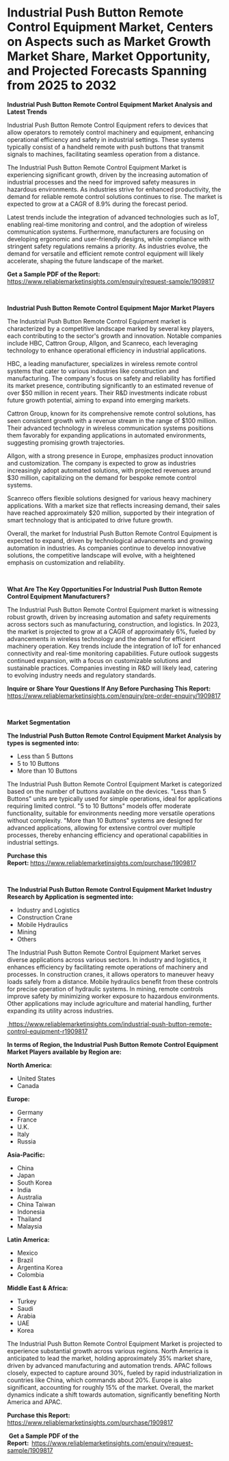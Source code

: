 <p><h1>Industrial Push Button Remote Control Equipment Market, Centers on Aspects such as Market Growth Market Share, Market Opportunity, and Projected Forecasts Spanning from 2025 to 2032</h1></p><p><strong>Industrial Push Button Remote Control Equipment Market Analysis and Latest Trends</strong></p>
<p><p>Industrial Push Button Remote Control Equipment refers to devices that allow operators to remotely control machinery and equipment, enhancing operational efficiency and safety in industrial settings. These systems typically consist of a handheld remote with push buttons that transmit signals to machines, facilitating seamless operation from a distance.</p><p>The Industrial Push Button Remote Control Equipment Market is experiencing significant growth, driven by the increasing automation of industrial processes and the need for improved safety measures in hazardous environments. As industries strive for enhanced productivity, the demand for reliable remote control solutions continues to rise. The market is expected to grow at a CAGR of 8.9% during the forecast period. </p><p>Latest trends include the integration of advanced technologies such as IoT, enabling real-time monitoring and control, and the adoption of wireless communication systems. Furthermore, manufacturers are focusing on developing ergonomic and user-friendly designs, while compliance with stringent safety regulations remains a priority. As industries evolve, the demand for versatile and efficient remote control equipment will likely accelerate, shaping the future landscape of the market.</p></p>
<p><strong>Get a Sample PDF of the Report:&nbsp;</strong> <a href="https://www.reliablemarketinsights.com/enquiry/request-sample/1909817?utm_campaign=2197&utm_medium=2&utm_source=Github&utm_content=ia&utm_term=12042025&utm_id=industrial-push-button-remote-control-equipment">https://www.reliablemarketinsights.com/enquiry/request-sample/1909817</a></p>
<p>&nbsp;</p>
<p><strong>Industrial Push Button Remote Control Equipment Major Market Players</strong></p>
<p><p>The Industrial Push Button Remote Control Equipment market is characterized by a competitive landscape marked by several key players, each contributing to the sector's growth and innovation. Notable companies include HBC, Cattron Group, Allgon, and Scanreco, each leveraging technology to enhance operational efficiency in industrial applications.</p><p>HBC, a leading manufacturer, specializes in wireless remote control systems that cater to various industries like construction and manufacturing. The company's focus on safety and reliability has fortified its market presence, contributing significantly to an estimated revenue of over $50 million in recent years. Their R&D investments indicate robust future growth potential, aiming to expand into emerging markets.</p><p>Cattron Group, known for its comprehensive remote control solutions, has seen consistent growth with a revenue stream in the range of $100 million. Their advanced technology in wireless communication systems positions them favorably for expanding applications in automated environments, suggesting promising growth trajectories.</p><p>Allgon, with a strong presence in Europe, emphasizes product innovation and customization. The company is expected to grow as industries increasingly adopt automated solutions, with projected revenues around $30 million, capitalizing on the demand for bespoke remote control systems.</p><p>Scanreco offers flexible solutions designed for various heavy machinery applications. With a market size that reflects increasing demand, their sales have reached approximately $20 million, supported by their integration of smart technology that is anticipated to drive future growth.</p><p>Overall, the market for Industrial Push Button Remote Control Equipment is expected to expand, driven by technological advancements and growing automation in industries. As companies continue to develop innovative solutions, the competitive landscape will evolve, with a heightened emphasis on customization and reliability.</p></p>
<p>&nbsp;</p>
<p><strong>What Are The Key Opportunities For Industrial Push Button Remote Control Equipment Manufacturers?</strong></p>
<p><p>The Industrial Push Button Remote Control Equipment market is witnessing robust growth, driven by increasing automation and safety requirements across sectors such as manufacturing, construction, and logistics. In 2023, the market is projected to grow at a CAGR of approximately 6%, fueled by advancements in wireless technology and the demand for efficient machinery operation. Key trends include the integration of IoT for enhanced connectivity and real-time monitoring capabilities. Future outlook suggests continued expansion, with a focus on customizable solutions and sustainable practices. Companies investing in R&D will likely lead, catering to evolving industry needs and regulatory standards.</p></p>
<p><strong>Inquire or Share Your Questions If Any Before Purchasing This Report:</strong> <a href="https://www.reliablemarketinsights.com/enquiry/pre-order-enquiry/1909817?utm_campaign=2197&utm_medium=2&utm_source=Github&utm_content=ia&utm_term=12042025&utm_id=industrial-push-button-remote-control-equipment">https://www.reliablemarketinsights.com/enquiry/pre-order-enquiry/1909817</a></p>
<p>&nbsp;</p>
<p><strong>Market Segmentation</strong></p>
<p><strong>The Industrial Push Button Remote Control Equipment Market Analysis by types is segmented into:</strong></p>
<p><ul><li>Less than 5 Buttons</li><li>5 to 10 Buttons</li><li>More than 10 Buttons</li></ul></p>
<p><p>The Industrial Push Button Remote Control Equipment Market is categorized based on the number of buttons available on the devices. "Less than 5 Buttons" units are typically used for simple operations, ideal for applications requiring limited control. "5 to 10 Buttons" models offer moderate functionality, suitable for environments needing more versatile operations without complexity. "More than 10 Buttons" systems are designed for advanced applications, allowing for extensive control over multiple processes, thereby enhancing efficiency and operational capabilities in industrial settings.</p></p>
<p><strong>Purchase this Report:&nbsp;</strong><a href="https://www.reliablemarketinsights.com/purchase/1909817?utm_campaign=2197&utm_medium=2&utm_source=Github&utm_content=ia&utm_term=12042025&utm_id=industrial-push-button-remote-control-equipment">https://www.reliablemarketinsights.com/purchase/1909817</a></p>
<p>&nbsp;</p>
<p><strong>The Industrial Push Button Remote Control Equipment Market Industry Research by Application is segmented into:</strong></p>
<p><ul><li>Industry and Logistics</li><li>Construction Crane</li><li>Mobile Hydraulics</li><li>Mining</li><li>Others</li></ul></p>
<p><p>The Industrial Push Button Remote Control Equipment Market serves diverse applications across various sectors. In industry and logistics, it enhances efficiency by facilitating remote operations of machinery and processes. In construction cranes, it allows operators to maneuver heavy loads safely from a distance. Mobile hydraulics benefit from these controls for precise operation of hydraulic systems. In mining, remote controls improve safety by minimizing worker exposure to hazardous environments. Other applications may include agriculture and material handling, further expanding its utility across industries.</p></p>
<p><a href="https://www.reliablemarketinsights.com/industrial-push-button-remote-control-equipment-r1909817?utm_campaign=2197&utm_medium=2&utm_source=Github&utm_content=ia&utm_term=12042025&utm_id=industrial-push-button-remote-control-equipment">&nbsp;https://www.reliablemarketinsights.com/industrial-push-button-remote-control-equipment-r1909817</a></p>
<p><strong>In terms of Region, the Industrial Push Button Remote Control Equipment Market Players available by Region are:</strong></p>
<p>
    <p> <strong> North America: </strong>
        <ul>
            <li>United States</li>
            <li>Canada</li>
        </ul>
        </p> 
    <p> <strong> Europe: </strong>
        <ul>
            <li>Germany</li>
            <li>France</li>
            <li>U.K.</li>
            <li>Italy</li>
            <li>Russia</li>
        </ul>
        </p> 
    <p> <strong> Asia-Pacific: </strong>
        <ul>
            <li>China</li>
            <li>Japan</li>
            <li>South Korea</li>
            <li>India</li>
            <li>Australia</li>
            <li>China Taiwan</li>
            <li>Indonesia</li>
            <li>Thailand</li>
            <li>Malaysia</li>
        </ul>
        </p> 
    <p> <strong> Latin America: </strong>
        <ul>
            <li>Mexico</li>
            <li>Brazil</li>
            <li>Argentina Korea</li>
            <li>Colombia</li>
        </ul>
        </p> 
    <p> <strong> Middle East & Africa: </strong>
        <ul>
            <li>Turkey</li>
            <li>Saudi</li>
            <li>Arabia</li>
            <li>UAE</li>
            <li>Korea</li>
        </ul>
    </p>
    </p>
<p><p>The Industrial Push Button Remote Control Equipment Market is projected to experience substantial growth across various regions. North America is anticipated to lead the market, holding approximately 35% market share, driven by advanced manufacturing and automation trends. APAC follows closely, expected to capture around 30%, fueled by rapid industrialization in countries like China, which commands about 20%. Europe is also significant, accounting for roughly 15% of the market. Overall, the market dynamics indicate a shift towards automation, significantly benefiting North America and APAC.</p></p>
<p><strong>Purchase this Report: </strong><a href="https://www.reliablemarketinsights.com/purchase/1909817?utm_campaign=2197&utm_medium=2&utm_source=Github&utm_content=ia&utm_term=12042025&utm_id=industrial-push-button-remote-control-equipment">https://www.reliablemarketinsights.com/purchase/1909817</a></p>
<p>&nbsp;<strong>Get a Sample PDF of the Report:&nbsp;&nbsp;</strong><a href="https://www.reliablemarketinsights.com/enquiry/request-sample/1909817?utm_campaign=2197&utm_medium=2&utm_source=Github&utm_content=ia&utm_term=12042025&utm_id=industrial-push-button-remote-control-equipment">https://www.reliablemarketinsights.com/enquiry/request-sample/1909817</a></p>
<p><strong></strong></p>
<p><p></p><p></p><p></p></p>